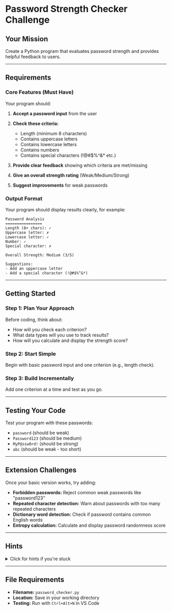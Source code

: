 # Password Strength Checker Challenge

## Your Mission
Create a Python program that evaluates password strength and provides helpful feedback to users.

---

## Requirements

### Core Features (Must Have)
Your program should:

1. **Accept a password input** from the user
2. **Check these criteria:**
   - Length (minimum 8 characters)
   - Contains uppercase letters
   - Contains lowercase letters
   - Contains numbers
   - Contains special characters (!@#$%^&* etc.)

3. **Provide clear feedback** showing which criteria are met/missing
4. **Give an overall strength rating** (Weak/Medium/Strong)
5. **Suggest improvements** for weak passwords

### Output Format
Your program should display results clearly, for example:
```
Password Analysis
================
Length (8+ chars): ✓
Uppercase letter: ✗
Lowercase letter: ✓
Number: ✓
Special character: ✗

Overall Strength: Medium (3/5)

Suggestions:
- Add an uppercase letter
- Add a special character (!@#$%^&*)
```

---

## Getting Started

### Step 1: Plan Your Approach
Before coding, think about:
- How will you check each criterion?
- What data types will you use to track results?
- How will you calculate and display the strength score?

### Step 2: Start Simple
Begin with basic password input and one criterion (e.g., length check).

### Step 3: Build Incrementally
Add one criterion at a time and test as you go.

---

## Testing Your Code

Test your program with these passwords:
- `password` (should be weak)
- `Password123` (should be medium)
- `MyP@ssw0rd!` (should be strong)
- `abc` (should be weak - too short)

---

## Extension Challenges

Once your basic version works, try adding:
- **Forbidden passwords:** Reject common weak passwords like "password123"
- **Repeated character detection:** Warn about passwords with too many repeated characters
- **Dictionary word detection:** Check if password contains common English words
- **Entropy calculation:** Calculate and display password randomness score

---

## Hints

<details>
<summary>Click for hints if you're stuck</summary>

### Checking for character types:
```python
# Check if string has uppercase
any(c.isupper() for c in password)

# Check if string has digits
any(c.isdigit() for c in password)

# Check for special characters
special_chars = "!@#$%^&*()_+-=[]{}|;:,.<>?"
any(c in special_chars for c in password)
```

### Creating visual feedback:
```python
# Use checkmarks and crosses
print(f"Length check: {'✓' if condition else '✗'}")

# Count successful criteria
score = sum([check1, check2, check3, check4, check5])
```

</details>

---

## File Requirements
- **Filename:** `password_checker.py`
- **Location:** Save in your working directory
- **Testing:** Run with `Ctrl+Alt+N` in VS Code